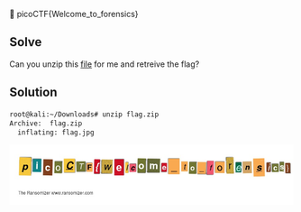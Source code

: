 :checkered_flag: picoCTF{Welcome_to_forensics}

## Solve
Can you unzip this [file](https://2018shell.picoctf.com/static/1c1504eeb8236a26646a02bb29620923/flag.zip) for me and retreive the flag?

## Solution
```
root@kali:~/Downloads# unzip flag.zip
Archive:  flag.zip
  inflating: flag.jpg
```

![1](https://raw.githubusercontent.com/shoulderhu/wordpress/master/picoCTF/2018/Forensics/Forensics%20Warmup%201/Forensics-Warmup-1.jpg)

